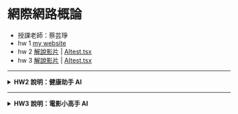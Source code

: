 # 網際網路概論
- 授課老師：蔡芸琤  
- hw 1  [my website](https://alisonnnnn88.github.io/introduction_to-_the-_internet_alison/)
- hw 2  [解說影片](https://youtu.be/0LIIIj9rs88) | [AItest.tsx](https://github.com/alisonnnnn88/introduction_to-_the-_internet_alison/blob/main/AItest.tsx)
- hw 3  [解說影片](https://youtu.be/cJjc5HpTFEM) | [AItest.tsx](https://github.com/alisonnnnn88/introduction_to-_the-_internet_alison/blob/main/AItest.tsx)

---

<details>
<summary><strong>HW2 說明：健康助手 AI</strong></summary>

<br>

- ✅ **1. 函式名稱變更**  
  `AItest` → `HealthAssistant`  
  目的：將聊天機器人改為「健康助手」，主題更明確

- ✅ **2. 預設提示變更**  
  '台北旅遊' → '喝水和運動'  

- ✅ **3. 初始歡迎語變更**  
  'Gemini 小幫手' → '健康助手'

- ✅ **4. Markdown 支援改為使用 `react-markdown` 套件**  
  <img width="600" alt="image" src="https://github.com/user-attachments/assets/b068bb27-0989-492e-8a24-584a6c5a458e" />

- ✅ **5. 引入套件**  
  `import ReactMarkdown from 'react-markdown';`

- ✅ **6. 修改提示句按鈕內容為健康主題**  
  例如：喝水提醒、三餐建議、簡單運動計畫

- ✅ **7. 加入 emoji 字型**  
  <img width="600" alt="image" src="https://github.com/user-attachments/assets/c49e30b6-a691-4b00-a5e4-e96a476f8402" />

- ✅ **8. 頁面標題修改**  
  `Gemini Chat` → `健康助手（Gemini API）`

</details>

---

<details>
<summary><strong>HW3 說明：電影小高手 AI</strong></summary>

<br>

這個專案是一個**電影小高手**，幫助使用者快速搜尋 AI 推薦的熱門電影，或詢問電影評論、海報等內容。

---

### 📌 功能介紹

1. 點選【🔥 熱門電影】→ 選擇類型 → 由 AI 推薦  
2. 使用下方對話框自由提問，也可參考紫色按鈕的預設句

---

### 🖼 畫面設計

- 暗色背景  
- 黃/白文字呈現科技感  

---

### 🔧 功能實作截圖

#### ✅ 熱門電影可篩選類型  
<img width="864" src="https://github.com/user-attachments/assets/10c2f70b-bc30-4513-b35b-ba83a4138b0d" />  
<img width="846" src="https://github.com/user-attachments/assets/dd12d3a7-b507-48fb-bfaf-7a6f4120bb0c" />

#### ✅ 支援 Markdown 顯示（粗體/表情）  
<img width="1856" src="https://github.com/user-attachments/assets/e93d1eec-e686-4199-9b39-1ac7f61a8a00" />

#### ✅ 對話框 Placeholder 提示  
<img width="1847" src="https://github.com/user-attachments/assets/f255c03f-1a48-4ef2-b831-af860cb0d52f" />

#### ✅ 紫色按鈕範例提問設計  
<img width="1633" src="https://github.com/user-attachments/assets/cfe6b4ad-283e-4f3a-a557-db72cedf141f" />

#### ✅ Loading 狀態顯示  
<img width="1847" src="https://github.com/user-attachments/assets/cc2dc6f1-6aca-42a0-bcb9-f0aad6090c35" />

</details>
